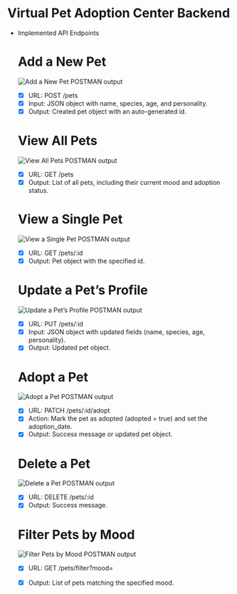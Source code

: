 
# Virtual Pet Adoption Center Backend

- Implemented API Endpoints
 
    # Add a New Pet  
    ![Add a New Pet POSTMAN output](https://i.ibb.co/Q3Ww2DX7/Untitled.png)
    - [x]  URL: POST /pets 
    - [x]  Input: JSON object with name, species, age, and personality.
    - [x]  Output: Created pet object with an auto-generated id.

    # View All Pets 
    ![View All Pets POSTMAN output](https://i.ibb.co/XZMfDXgx/Screenshot-2025-05-03-135555.png)
    - [x]  URL: GET /pets  
    - [x]  Output: List of all pets, including their current mood and adoption status.

    # View a Single Pet   
    ![View a Single Pet POSTMAN output](https://i.ibb.co/ds30DghC/3.png)
    - [x]  URL: GET /pets/:id  
    - [x]  Output: Pet object with the specified id. 

    # Update a Pet’s Profile  
    ![Update a Pet’s Profile POSTMAN output](https://i.ibb.co/wrQYXX5f/4.png)
    - [x]  URL: PUT /pets/:id  
    - [x]  Input: JSON object with updated fields (name, species, age, personality). 
    - [x]  Output: Updated pet object.

    # Adopt a Pet    
    ![Adopt a Pet POSTMAN output](https://i.ibb.co/9mTx0VCB/5.png)
    - [x]  URL: PATCH /pets/:id/adopt 
    - [x]  Action: Mark the pet as adopted (adopted = true) and set the adoption_date. 
    - [x]  Output: Success message or updated pet object.

    # Delete a Pet    
    ![Delete a Pet POSTMAN output](https://i.ibb.co/xtsFqZ2S/6.png)
    - [x]  URL: DELETE /pets/:id  
    - [x]  Output: Success message. 

    # Filter Pets by Mood      
    ![Filter Pets by Mood POSTMAN output](https://i.ibb.co/dwgkG5wz/7.png)
    - [x]  URL: GET /pets/filter?mood=<mood>  
    - [x]  Output: List of pets matching the specified mood. 

